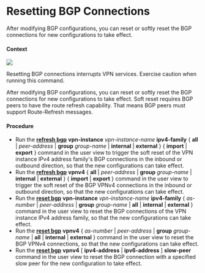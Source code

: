 Resetting BGP Connections
=========================

After modifying BGP configurations, you can reset or softly reset the BGP connections for new configurations to take effect.

#### Context

![](../../../../public_sys-resources/notice_3.0-en-us.png) 

Resetting BGP connections interrupts VPN services. Exercise caution when running this command.

After modifying BGP configurations, you can reset or softly reset the BGP connections for new configurations to take effect. Soft reset requires BGP peers to have the route refresh capability. That means BGP peers must support Route-Refresh messages.


#### Procedure

* Run the [**refresh bgp**](cmdqueryname=refresh+bgp) **vpn-instance** *vpn-instance-name* **ipv4-family** { **all** | *peer-address* | **group** *group-name* | **internal** | **external** } { **import** | **export** } command in the user view to trigger the soft reset of the VPN instance IPv4 address family's BGP connections in the inbound or outbound direction, so that the new configurations can take effect.
* Run the [**refresh bgp**](cmdqueryname=refresh+bgp) **vpnv4** { **all** | *peer-address* | **group** *group-name* | **internal** | **external** } { **import** | **export** } command in the user view to trigger the soft reset of the BGP VPNv4 connections in the inbound or outbound direction, so that the new configurations can take effect.
* Run the [**reset bgp**](cmdqueryname=reset+bgp) **vpn-instance** *vpn-instance-name* **ipv4-family** { *as-number* | *peer-address* | **group** *group-name* | **all** | **internal** | **external** } command in the user view to reset the BGP connections of the VPN instance IPv4 address family, so that the new configurations can take effect.
* Run the [**reset bgp**](cmdqueryname=reset+bgp) **vpnv4** { *as-number* | *peer-address* | **group** *group-name* | **all** | **internal** | **external** } command in the user view to reset the BGP VPNv4 connections, so that the new configurations can take effect.
* Run the [**reset bgp**](cmdqueryname=reset+bgp) ****vpnv4**** [ **ipv4-address** | **ipv6-address** ] **slow-peer** command in the user view to reset the BGP connection with a specified slow peer for the new configuration to take effect.